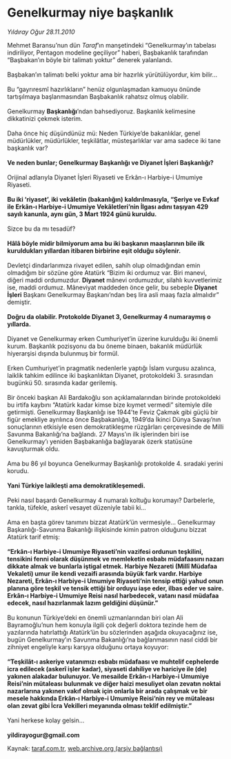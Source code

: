 # Genelkurmay niye başkanlık

*Yıldıray Oğur 28.11.2010*

<div class="yazi">Mehmet Baransu’nun dün <i>Taraf</i>’ın manşetindeki “Genelkurmay’ın tabelası indiriliyor, Pentagon modeline geçiliyor” haberi, Başbakanlık tarafından “Başbakan’ın böyle bir talimatı yoktur” denerek yalanlandı. <br/><br/>Başbakan’ın talimatı belki yoktur ama bir hazırlık yürütülüyordur, kim bilir... <br/><br/>Bu “gayrıresmî hazırlıkların” henüz olgunlaşmadan kamuoyu önünde tartışılmaya başlanmasından Başbakanlık rahatsız olmuş olabilir. <br/><br/>Genelkurmay <b>Başkanlığı</b>’ndan bahsediyoruz. Başkanlık kelimesine dikkatinizi çekmek isterim. <br/><br/>Daha önce hiç düşündünüz mü: Neden Türkiye’de bakanlıklar, genel müdürlükler, müdürlükler, teşkilâtlar, müsteşarlıklar var ama sadece iki tane başkanlık var? <br/><br/><b>Ve neden bunlar; Genelkurmay Başkanlığı ve Diyanet İşleri Başkanlığı?</b> <br/><br/>Orijinal adlarıyla Diyanet İşleri Riyaseti ve Erkân-ı Harbiye-i Umumiye Riyaseti. <br/><br/><b>Bu iki ‘riyaset’, iki vekâletin (bakanlığın) kaldırılmasıyla, “Şeriye ve Evkaf ile Erkân-ı Harbiye-i Umumiye Vekâletleri’nin İlgası adını taşıyan 429 sayılı kanunla, aynı gün, 3 Mart 1924 günü kuruldu.</b> <br/><br/>Sizce bu da mı tesadüf? <br/><br/><b>Hâlâ böyle midir bilmiyorum ama bu iki başkanın maaşlarının bile ilk kuruldukları yıllardan itibaren birbirine eşit olduğu söylenir.</b> <br/><br/>Devletçi dindarlarımıza rivayet edilen, sahih olup olmadığından emin olmadığım bir sözüne göre Atatürk “Bizim iki ordumuz var. Biri manevi, diğeri maddi ordumuzdur. <b>Diyanet</b> mânevi ordumuzdur, silahlı kuvvetlerimiz ise, maddi ordumuz. Mâneviyat maddeden önce gelir, bu sebeple <b>Diyanet İşleri</b> Başkanı Genelkurmay Başkanı’ndan beş lira asli maaş fazla almalıdır” demiştir. <br/><br/><b>Doğru da olabilir. Protokolde Diyanet 3, Genelkurmay 4 numaraymış o yıllarda.</b> <br/><br/>Diyanet ve Genelkurmay erken Cumhuriyet’in üzerine kurulduğu iki önemli kurum. Başkanlık pozisyonu da bu öneme binaen, bakanlık müdürlük hiyerarşisi dışında bulunmuş bir formül. <br/><br/>Erken Cumhuriyet’in pragmatik nedenlerle yaptığı İslam vurgusu azalınca, laiklik tahkim edilince iki başkanlıktan Diyanet, protokoldeki 3. sırasından bugünkü 50. sırasında kadar gerilemiş. <br/><br/>Bir önceki başkan Ali Bardakoğlu son açıklamalarından birinde protokoldeki bu irtifa kaybını “Atatürk kadar kimse bize kıymet vermedi” sitemiyle dile getirmişti. Genelkurmay Başkanlığı ise 1944’te Feviz Çakmak gibi güçlü bir figür emekliye ayrılınca önce Başbakanlığa, 1949’da İkinci Dünya Savaşı’nın sonuçlarının etkisiyle esen demokratikleşme rüzgârları çerçevesinde de Milli Savunma Bakanlığı’na bağlandı. 27 Mayıs’ın ilk işlerinden biri ise Genelkurmay’ı yeniden Başbakanlığa bağlayarak özerk statüsüne kavuşturmak oldu. <br/><br/>Ama bu 86 yıl boyunca Genelkurmay Başkanlığı protokolde 4. sıradaki yerini korudu. <br/><br/><b>Yani Türkiye laikleşti ama demokratikleşemedi.</b> <br/><br/>Peki nasıl başardı Genelkurmay 4 numaralı koltuğu korumayı? Darbelerle, tankla, tüfekle, askerî vesayet düzeniyle tabii ki... <br/><br/>Ama en başta görev tanımını bizzat Atatürk’ün vermesiyle... Genelkurmay Başkanlığı-Savunma Bakanlığı ilişkisinde kimin patron olduğunu bizzat Atatürk tarif etmiş: <br/><br/><b>“Erkân-ı Harbiye-i Umumiye Riyaseti’nin vazifesi ordunun teşkilini, tensikini fenni olarak düşünmek ve memleketin esbabı müdafaasını nazarı dikkate almak ve bunlarla iştigal etmek. Harbiye Nezareti (Millî Müdafaa Vekaleti) umur ile kendi vezaifi arasında büyük fark vardır. Harbiye Nezareti, Erkân-ı Harbiye-i Umumiye Riyaseti’nin tensip ettiği yahud onun planına göre teşkil ve tensik ettiği bir orduyu iaşe eder, ilbas eder ve saire. Erkân-ı Harbiye-i Umumiye Reisi nasıl harbedecek, vatanı nasıl müdafaa edecek, nasıl hazırlanmak lazım geldiğini düşünür.”</b> <br/><br/>Bu konunun Türkiye’deki en önemli uzmanlarından biri olan Ali Bayramoğlu’nun hem konuyla ilgili çok değerli doktora tezinde hem de yazılarında hatırlattığı Atatürk’ün bu sözlerinden aşağıda okuyacağınız ise, bugün Genelkurmay’ın Savunma Bakanlığı’na bağlanmasının nasıl ciddi bir zihniyet engeliyle karşı karşıya olduğunu ortaya koyuyor: <br/><br/><b>“Teşkilât-ı askeriye vatanımızı esbabı müdafaası ve muhtelif cephelerde icra edilecek (askerî işler kadar), siyaseti dahiliye ve hariciye ile (de) yakınen alakadar bulunuyor. Ve mesailde Erkân-ı Harbiye-i Umumiye Reisi’nin mütaleası bulunmak ve diğer haizi mesuliyet olan zevatın noktai nazarlarına yakınen vakıf olmak için onlarla bir arada çalışmak ve bir mesele hakkında Erkân-ı Harbiye-i Umumiye Reisi’nin rey ve mütaleası olan zevat gibi İcra Vekilleri meyanında olması teklif edilmiştir.”</b> <br/><br/>Yani herkese kolay gelsin... <br/><br/><b>yildirayogur@gmail.com</b></div>

Kaynak: [taraf.com.tr](http://www.taraf.com.tr:80/yildiray-ogur/makale-genelkurmay-niye-baskanlik.htm), [web.archive.org (arşiv bağlantısı)](http://web.archive.org/web/20101129154227/http://www.taraf.com.tr:80/yildiray-ogur/makale-genelkurmay-niye-baskanlik.htm)

